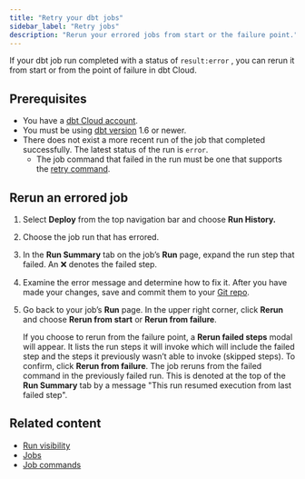 ```yaml
---
title: "Retry your dbt jobs" 
sidebar_label: "Retry jobs"
description: "Rerun your errored jobs from start or the failure point."
---
```


If your dbt job run completed with a status of `result:error` , you can rerun it from start or from the point of failure in dbt Cloud.

## Prerequisites

- You have a [dbt Cloud account](https://www.getdbt.com/signup).
- You must be using [dbt version](/docs/dbt-versions/upgrade-core-in-cloud) 1.6 or newer.
- There does not exist a more recent run of the job that completed successfully. The latest status of the run is `error`.
    - The job command that failed in the run must be one that supports the [retry command](/reference/commands/retry).

## Rerun an errored job

1. Select **Deploy** from the top navigation bar and choose **Run History.** 
2. Choose the job run that has errored. 
3. In the **Run Summary** tab on the job’s **Run** page, expand the run step that failed. An :x: denotes the failed step. 
4. Examine the error message and determine how to fix it. After you have made your changes, save and commit them to your [Git repo](/docs/collaborate/git-version-control).
5. Go back to your job’s **Run** page. In the upper right corner, click **Rerun** and choose **Rerun from start** or **Rerun from failure**.
    
    If you choose to rerun from the failure point, a **Rerun failed steps** modal will appear. It lists the run steps it will invoke which will include the failed step and the steps it previously wasn’t able to invoke (skipped steps). To confirm, click **Rerun from failure**. The job reruns from the failed command in the previously failed run. This is denoted at the top of the **Run Summary** tab by a message "This run resumed execution from last failed step".

<Lightbox src="/img/docs/deploy/native-retry.gif" width="70%" title="Example of the Rerun options in dbt Cloud"/>

## Related content

- [Run visibility](/docs/deploy/run-visibility)
- [Jobs](/docs/deploy/jobs)
- [Job commands](/docs/deploy/job-commands)